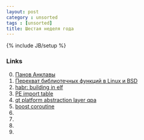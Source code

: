 ```yaml
---
layout: post
category : unsorted
tags : [unsorted]
title: Шестая неделя года
---
```

{% include JB/setup %}

### Links
0. [Панов Анклавы](http://ru.wikipedia.org/wiki/%D0%90%D0%BD%D0%BA%D0%BB%D0%B0%D0%B2%D1%8B_(%D1%81%D0%B5%D1%80%D0%B8%D1%8F_%D1%80%D0%BE%D0%BC%D0%B0%D0%BD%D0%BE%D0%B2))
0. [Перехват библиотечных функций в Linux и BSD](http://www.insidepro.com/kk/043/043r.shtml)
0. [habr: building in elf](http://habrahabr.ru/post/104104/)
0. [PE import table](http://exelab.ru/faq/%D0%A2%D0%B0%D0%B1%D0%BB%D0%B8%D1%86%D0%B0_%D0%B8%D0%BC%D0%BF%D0%BE%D1%80%D1%82%D0%B0_PE_%D1%84%D0%B0%D0%B9%D0%BB%D0%B0)
0. [qt platform abstraction layer qpa](http://qt-project.org/wiki/Qt-Platform-Abstraction)
0. [boost coroutine](http://www.boost.org/doc/libs/1_53_0/libs/coroutine/doc/html/coroutine/intro.html)
0. []()
0. []()
0. []()
0. []()
